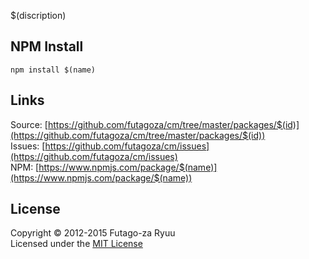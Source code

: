 $(discription)

NPM Install
-----------

  ```shell
  npm install $(name)
  ```

Links
-----

  Source: [https://github.com/futagoza/cm/tree/master/packages/$(id)](https://github.com/futagoza/cm/tree/master/packages/$(id))<br>
  Issues: [https://github.com/futagoza/cm/issues](https://github.com/futagoza/cm/issues)<br>
  NPM: [https://www.npmjs.com/package/$(name)](https://www.npmjs.com/package/$(name))

License
-------
Copyright © 2012-2015 Futago-za Ryuu<br>
Licensed under the [MIT License](http://opensource.org/licenses/MIT)
